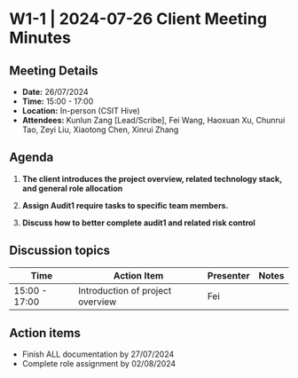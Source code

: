 # W1-1 | 2024-07-26 Client Meeting Minutes

## Meeting Details
- **Date:** 26/07/2024
- **Time:** 15:00 - 17:00
- **Location:** In-person (CSIT Hive) 
- **Attendees:** Kunlun Zang [Lead/Scribe], Fei Wang, Haoxuan Xu, Chunrui Tao, Zeyi Liu, Xiaotong Chen, Xinrui Zhang 

## Agenda
1. **The client introduces the project overview, related technology stack, and general role allocation** 
   
2. **Assign Audit1 require tasks to specific team members.** 
   
3. **Discuss how to better complete audit1 and related risk control** 

## Discussion topics

| Time          | Action Item                                             | Presenter | Notes      |
|---------------|---------------------------------------------------------|-----------|------------|
| 15:00 - 17:00 | Introduction of project overview  | Fei       | |

## Action items 
- Finish ALL documentation by 27/07/2024
- Complete role assignment by 02/08/2024


